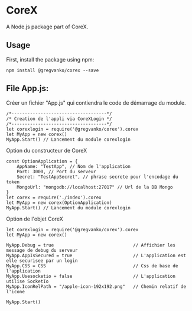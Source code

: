 # CoreX

A Node.js package part of CoreX.

## Usage

First, install the package using npm:

    npm install @gregvanko/corex --save

## File App.js:
Créer un fichier "App.js" qui contiendra le code de démarrage du module.

    /*------------------------------------*/
    /* Creation de l'appli via CoreXLogin */
    /*------------------------------------*/
    let corexlogin = require('@gregvanko/corex').corex
    let MyApp = new corex()
    MyApp.Start() // Lancement du module corexlogin


Option du constructeur de CoreX

    const OptionApplication = {
        AppName: "TestApp", // Nom de l'application
        Port: 3000, // Port du serveur
        Secret: "TestAppSecret", // phrase secrete pour l'encodage du token 
        MongoUrl: "mongodb://localhost:27017" // Url de la DB Mongo
    }
    let corex = require('./index').corex
    let MyApp = new corex(OptionApplication)
    MyApp.Start() // Lancement du module corexlogin


Option de l'objet CoreX

    let corexlogin = require('@gregvanko/corex').corex
    let MyApp = new corex()

    MyApp.Debug = true                              // Affichier les message de debug du serveur
    MyApp.AppIsSecured = true                       // L'application est elle securisee par un login
    MyApp.CSS = CSS                                 // Css de base de l'application
    MyApp.Usesocketio = false                       // L'application utilise SocketIo
    MyApp.IconRelPath = "/apple-icon-192x192.png"   // Chemin relatif de l'icone

    MyApp.Start()